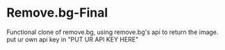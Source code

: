 # Remove.bg-Final
Functional clone of remove.bg, using remove.bg's api to return the  image. put ur own api key in "PUT UR API KEY HERE" 
